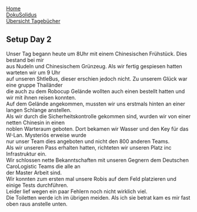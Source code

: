 [Home](home)  
[DokuSolidus](DokuSolidus)  
[Übersicht Tagebücher](TagebuecherFL)


## Setup Day 2 ###
  
Unser Tag begann heute um 8Uhr mit einem Chinesischen Frühstück. Dies bestand bei mir  
aus Nudeln und Chinesischem Grünzeug. Als wir fertig gespiesen hatten warteten wir um 9 Uhr   
auf unseren ShtleBus, dieser erschien jedoch nicht. Zu unserem Glück war eine gruppe Thailänder  
 die auch zu dem Robocup Gelände wollten auch einen bestellt hatten und wir mit ihnen reisen konnten.  
Auf dem Gelände angekommen, mussten wir uns erstmals hinten an einer langen Schlange anstellen.  
Als wir durch die Sicherheitskontrolle gekommen sind, wurden wir von einer netten Chinesin in einen  
noblen Warteraum geboten. Dort bekamen wir Wasser und den Key für das W-Lan. Mysteriös erweise wurde  
nur unser Team dies angeboten und nicht den 800 anderen Teams.  
Als wir unseren Pass erhalten hatten, richteten wir unseren Platz inc Infrastruktur ein.  
Wir schlossen nette Bekanntschaften mit unseren Gegnern dem Deutschen CaroLogistic Teams die alle an  
der Master Arbeit sind.  
Wir konnten zum ersten mal unsere Robis auf dem Feld platzieren und einige Tests durchführen.  
Leider lief wegen ein paar Fehlern noch nicht wirklich viel.  
Die Toiletten werde ich im übrigen meiden. Als ich sie betrat kam es mir fast oben raus anstelle unten.  
